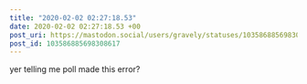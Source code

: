 ```yaml
---
title: "2020-02-02 02:27:18.53"
date: 2020-02-02 02:27:18.53 +00
post_uri: https://mastodon.social/users/gravely/statuses/103586885698308617
post_id: 103586885698308617
---
```

yer telling me poll made this error?


